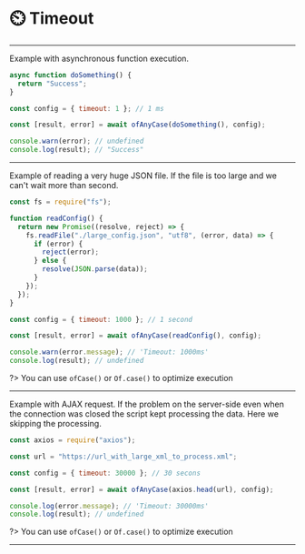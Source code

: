 # ⏲️ Timeout

---

Example with asynchronous function execution.

```javascript
async function doSomething() {
  return "Success";
}

const config = { timeout: 1 }; // 1 ms

const [result, error] = await ofAnyCase(doSomething(), config);

console.warn(error); // undefined
console.log(result); // "Success"
```

---

Example of reading a very huge JSON file. If the file is too large and we can't wait more than second.

```javascript
const fs = require("fs");

function readConfig() {
  return new Promise((resolve, reject) => {
    fs.readFile("./large_config.json", "utf8", (error, data) => {
      if (error) {
        reject(error);
      } else {
        resolve(JSON.parse(data));
      }
    });
  });
}

const config = { timeout: 1000 }; // 1 second

const [result, error] = await ofAnyCase(readConfig(), config);

console.warn(error.message); // 'Timeout: 1000ms'
console.log(result); // undefined
```

?> You can use `ofCase()` or `Of.case()` to optimize execution

---

Example with AJAX request. If the problem on the server-side even when the connection was closed the script kept processing the data. Here we skipping the processing.

```javascript
const axios = require("axios");

const url = "https://url_with_large_xml_to_process.xml";

const config = { timeout: 30000 }; // 30 secons

const [result, error] = await ofAnyCase(axios.head(url), config);

console.log(error.message); // 'Timeout: 30000ms'
console.log(result); // undefined
```

?> You can use `ofCase()` or `Of.case()` to optimize execution

---
